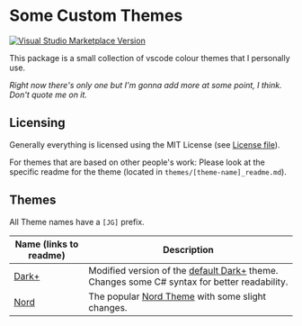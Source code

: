 # Some Custom Themes

[![Visual Studio Marketplace Version](https://vsmarketplacebadge.apphb.com/version/JulianGmp.jg-themes.svg)](https://marketplace.visualstudio.com/items?itemName=JulianGmp.jg-themes)

This package is a small collection of vscode colour themes that I personally use.

*Right now there's only one but I'm gonna add more at some point, I think. Don't quote me on it.*

## Licensing

Generally everything is licensed using the MIT License (see [License file](LICENSE)).

For themes that are based on other people's work: Please look at the specific readme for the theme (located in `themes/[theme-name]_readme.md`).

## Themes

All Theme names have a `[JG]` prefix.

| Name (links to readme) | Description |
| ---------------------- | ----------- |
| [Dark+](themes/jg-darkplus_readme.md) | Modified version of the [default Dark+](https://github.com/Microsoft/vscode/blob/master/extensions/theme-defaults/themes/dark_plus.json) theme. Changes some C# syntax for better readability. |
| [Nord](themes/jg-nord_readme.md) | The popular [Nord Theme](https://github.com/arcticicestudio/nord-visual-studio-code) with some slight changes. |
